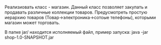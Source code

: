 Реализиовать класс - магазин. Данный класс позволяет закупать и продавать различные коллекции товаров. Предусмотреть простую иерархию товаров (Товар->электроника->сотоые телефоны), которыми магазин может торговать.

В папке jar/ находится исполняемый файл, пример запуска:
	java -jar shop-1.0-SNAPSHOT.jar
